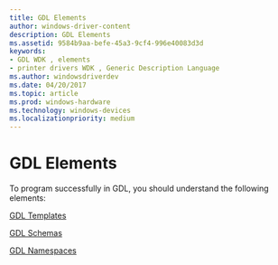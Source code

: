```yaml
---
title: GDL Elements
author: windows-driver-content
description: GDL Elements
ms.assetid: 9584b9aa-befe-45a3-9cf4-996e40083d3d
keywords:
- GDL WDK , elements
- printer drivers WDK , Generic Description Language
ms.author: windowsdriverdev
ms.date: 04/20/2017
ms.topic: article
ms.prod: windows-hardware
ms.technology: windows-devices
ms.localizationpriority: medium
---
```


# GDL Elements


To program successfully in GDL, you should understand the following elements:

[GDL Templates](gdl-templates.md)

[GDL Schemas](gdl-schemas.md)

[GDL Namespaces](gdl-namespaces.md)

 

 




